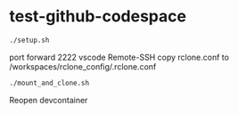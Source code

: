 # test-github-codespace

```bash
./setup.sh
```

port forward 2222
vscode Remote-SSH
copy rclone.conf to /workspaces/rclone_config/.rclone.conf

```bash
./mount_and_clone.sh
```

Reopen devcontainer